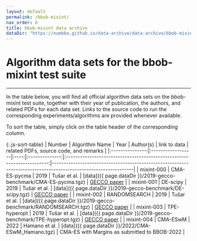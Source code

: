 ```yaml
---
layout: default
permalink: /bbob-mixint/
nav_order: 6
title: bbob-mixint data archive
dataDir: "https://numbbo.github.io/data-archive/data-archive/bbob-mixint/"
---
```


# Algorithm data sets for the bbob-mixint test suite  #
---


<!-- Make tables sortable -->
<script type="text/javascript" src="{{site.baseurl}}/sort-table.js"></script>

In the table below, you will find all official algorithm data sets on the bbob-mixint test suite, 
together with their year of publication, the authors, and related PDFs for each data set. Links to the 
source code to run the corresponding experiments/algorithms are provided whenever available.

To sort the table, simply click on the table header of the corresponding column.


{:.js-sort-table}
|     Number      |   Algorithm Name  | Year |   Author(s)    |                        link to data                                    | related PDFs, source code, and remarks                                                                         |
|:---------------:|:------------------|:----:|:--------------:|:----------------------------------------------------------------------:|----------------------------------------------------------------------------------------------------------------|
| mixint-000      | CMA-ES-pycma      | 2019 | Tušar et al.   | [data]({{ page.dataDir }}/2019-gecco-benchmark/CMA-ES-pycma.tgz)       | [GECCO paper](https://hal.inria.fr/hal-02067932/file/2019_GECCO_Mixint_Suites.pdf)                             |
| mixint-001      | DE-scipy          | 2019 | Tušar et al.   | [data]({{ page.dataDir }}/2019-gecco-benchmark/DE-scipy.tgz)           | [GECCO paper](https://hal.inria.fr/hal-02067932/file/2019_GECCO_Mixint_Suites.pdf)                             |
| mixint-002      | RANDOMSEARCH      | 2019 | Tušar et al.   | [data]({{ page.dataDir }}/2019-gecco-benchmark/RANDOMSEARCH.tgz)       | [GECCO paper](https://hal.inria.fr/hal-02067932/file/2019_GECCO_Mixint_Suites.pdf)                             |
| mixint-003      | TPE-hyperopt      | 2019 | Tušar et al.   | [data]({{ page.dataDir }}/2019-gecco-benchmark/TPE-hyperopt.tgz)       | [GECCO paper](https://hal.inria.fr/hal-02067932/file/2019_GECCO_Mixint_Suites.pdf)                             |
| mixint-004      | CMA-ESwM          | 2022 | Hamano et al.  | [data]({{ page.dataDir }}/2022/CMA-ESwM_Hamano.tgz)                    | CMA-ES with Margins as submitted to BBOB-2022                                                                  |


<link rel="stylesheet" href="{{ '/assets/css/custom.css' | relative_url }}"/>
